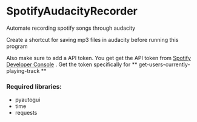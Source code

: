# SpotifyAudacityRecorder
Automate recording spotify songs through audacity

Create a shortcut for saving mp3 files in audacity before running this program

Also make sure to add a API token. You get get the API token from [Spotify Developer Console](https://developer.spotify.com) . Get the token specifically for ** get-users-currently-playing-track **

### Required libraries:
- pyautogui
- time
- requests
